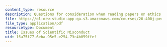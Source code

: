 ```yaml
---
content_type: resource
description: Questions for consideration when reading papers on ethics.
file: https://ol-ocw-studio-app-qa.s3.amazonaws.com/courses/20-400j-perspectives-in-biological-engineering-spring-2006/16a75f776eba95e5e25473c4b059ffef_questions.pdf
file_type: application/pdf
resourcetype: Document
title: Issues of Scientific Misconduct
uid: 16a75f77-6eba-95e5-e254-73c4b059ffef
---
```

